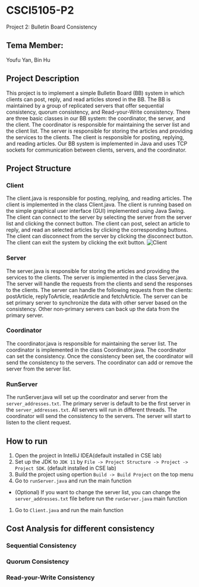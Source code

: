 # CSCI5105-P2

Project 2: Bulletin Board Consistency

## Tema Member:

Youfu Yan, Bin Hu

## Project Description

This project is to implement a simple Bulletin Board (BB) system in which clients can post, reply, and read articles stored in the BB. The BB is maintained by a group of replicated servers that offer sequential consistency, quorum consistency, and Read-your-Write consistency. There are three basic classes in our BB system: the coordinator, the server, and the client. The coordinator is responsible for maintaining the server list and the client list. The server is responsible for storing the articles and providing the services to the clients. The client is responsible for posting, replying, and reading articles. Our BB system is implemented in Java and uses TCP sockets for communication between clients, servers, and the coordinator.

## Project Structure

### Client

The client.java is responsible for posting, replying, and reading articles. The client is implemented in the class Client.java. The client is running based on the simple graphical user interface (GUI) implemented using Java Swing. The client can connect to the server by selecting the server from the server list and clicking the connect button. The client can post, select an article to reply, and read an selected articles by clicking the corresponding buttons. The client can disconnect from the server by clicking the disconnect button. The client can exit the system by clicking the exit button.
![Client](client.png)

### Server

The server.java is responsible for storing the articles and providing the services to the clients. The server is implemented in the class Server.java. The server will handle the requests from the clients and send the responses to the clients. The server can handle the following requests from the clients: postArticle, replyToArticle, readArticle and fetchArticle. The server can be set primary server to synchronize the data with other server based on the consistency. Other non-primary servers can back up the data from the primary server.

### Coordinator

The coordinator.java is responsible for maintaining the server list. The coordinator is implemented in the class Coordinator.java. The coordinator can set the consistency. Once the consistency been set, the coordinator will send the consistency to the servers. The coordinator can add or remove the server from the server list.

### RunServer

The runServer.java will set up the coordinator and server from the `server_addresses.txt`. The primary server is default to be the first server in the `server_addresses.txt`. All servers will run in different threads. The coordinator will send the consistency to the servers. The server will start to listen to the client request.

## How to run

1. Open the project in IntelliJ IDEA(default installed in CSE lab)
2. Set up the JDK to `JDK 11` by `File -> Project Structure -> Project -> Project SDK`. (default installed in CSE lab)
3. Build the project using opertion `Build -> Build Project` on the top menu
4. Go to `runServer.java` and run the main function

- (Optional) If you want to change the server list, you can change the `server_addresses.txt` file before run the `runServer.java` main function

1. Go to `Client.java` and run the main function

## Cost Analysis for different consistency

### Sequential Consistency

### Quorum Consistency

### Read-your-Write Consistency
